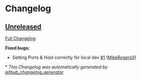 # Changelog

## [Unreleased](https://github.com/Ruby-Starter-Kits/Docker-Hanami-Generator/tree/HEAD)

[Full Changelog](https://github.com/Ruby-Starter-Kits/Docker-Hanami-Generator/compare/031bd119fa35d4dfb917b7fc5cae187f5f6dc9b5...HEAD)

**Fixed bugs:**

- Setting Ports & Host correctly for local dev [\#1](https://github.com/Ruby-Starter-Kits/Docker-Hanami-Generator/pull/1) ([MikeRogers0](https://github.com/MikeRogers0))



\* *This Changelog was automatically generated by [github_changelog_generator](https://github.com/github-changelog-generator/github-changelog-generator)*
